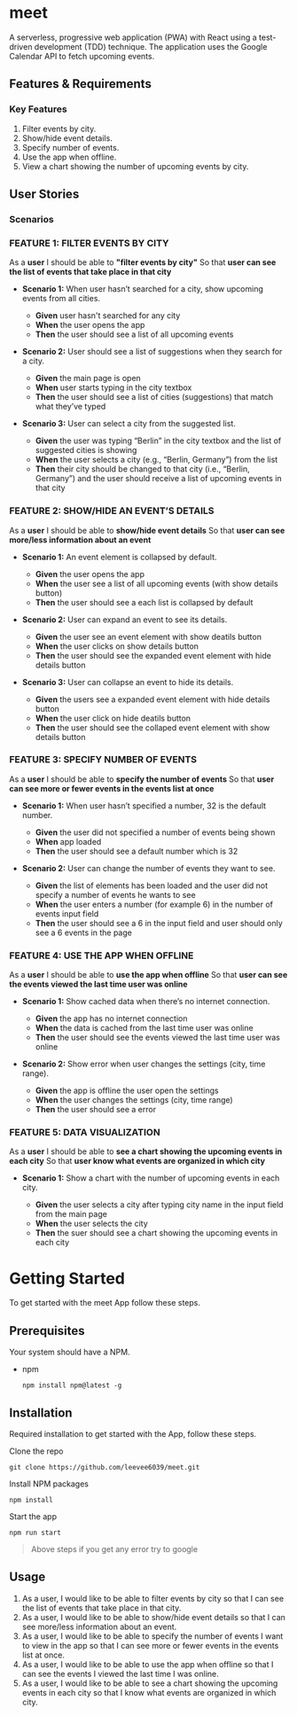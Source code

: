 # meet

A serverless, progressive web application (PWA) with React using a test-driven development (TDD) technique. The application uses the Google Calendar API to fetch upcoming events.

## Features & Requirements

### Key Features

1. Filter events by city.
2. Show/hide event details.
3. Specify number of events.
4. Use the app when offline.
5. View a chart showing the number of upcoming events by city.

## User Stories

### Scenarios

### FEATURE 1: FILTER EVENTS BY CITY

As a **user**
I should be able to **"filter events by city"**
So that **user can see the list of events that take place in that city**

- **Scenario 1:** When user hasn’t searched for a city, show upcoming events from all cities.

  - **Given** user hasn't searched for any city
  - **When** the user opens the app
  - **Then** the user should see a list of all upcoming events

- **Scenario 2:** User should see a list of suggestions when they search for a city.

  - **Given** the main page is open
  - **When** user starts typing in the city textbox
  - **Then** the user should see a list of cities (suggestions) that match what they’ve typed

- **Scenario 3:** User can select a city from the suggested list.

  - **Given** the user was typing “Berlin” in the city textbox and the list of suggested cities is showing
  - **When** the user selects a city (e.g., “Berlin, Germany”) from the list
  - **Then** their city should be changed to that city (i.e., “Berlin, Germany”) and the user should receive a list of upcoming events in that city

### FEATURE 2: SHOW/HIDE AN EVENT’S DETAILS

As a **user**
I should be able to **show/hide event details**
So that **user can see more/less information about an event**

- **Scenario 1:** An event element is collapsed by default.

  - **Given** the user opens the app
  - **When** the user see a list of all upcoming events (with show details button)
  - **Then** the user should see a each list is collapsed by default

- **Scenario 2:** User can expand an event to see its details.

  - **Given** the user see an event element with show deatils button
  - **When** the user clicks on show details button
  - **Then** the user should see the expanded event element with hide details button

- **Scenario 3:** User can collapse an event to hide its details.

  - **Given** the users see a expanded event element with hide details button
  - **When** the user click on hide deatils button
  - **Then** the user should see the collaped event element with show details button

### FEATURE 3: SPECIFY NUMBER OF EVENTS

As a **user**
I should be able to **specify the number of events**
So that **user can see more or fewer events in the events list at once**

- **Scenario 1:** When user hasn’t specified a number, 32 is the default number.

  - **Given** the user did not specified a number of events being shown
  - **When** app loaded
  - **Then** the user should see a default number which is 32

- **Scenario 2:** User can change the number of events they want to see.

  - **Given** the list of elements has been loaded and the user did not specify a number of events he wants to see
  - **When** the user enters a number (for example 6) in the number of events input field
  - **Then** the user should see a 6 in the input field and user should only see a 6 events in the page

### FEATURE 4: USE THE APP WHEN OFFLINE

As a **user**
I should be able to **use the app when offline**
So that **user can see the events viewed the last time user was online**

- **Scenario 1:** Show cached data when there’s no internet connection.

  - **Given** the app has no internet connection
  - **When** the data is cached from the last time user was online
  - **Then** the user should see the events viewed the last time user was online

- **Scenario 2:** Show error when user changes the settings (city, time range).

  - **Given** the app is offline the user open the settings
  - **When** the user changes the settings (city, time range)
  - **Then** the user should see a error

### FEATURE 5: DATA VISUALIZATION

As a **user**
I should be able to **see a chart showing the upcoming events in each city**
So that **user know what events are organized in which city**

- **Scenario 1:** Show a chart with the number of upcoming events in each city.

  - **Given** the user selects a city after typing city name in the input field from the main page
  - **When** the user selects the city
  - **Then** the suer should see a chart showing the upcoming events in each city

# Getting Started

To get started with the meet App follow these steps.

## Prerequisites

Your system should have a NPM.

- npm

  `npm install npm@latest -g`

## Installation

Required installation to get started with the App, follow these steps.

Clone the repo

`git clone https://github.com/leevee6039/meet.git`

Install NPM packages

`npm install`

Start the app

`npm run start`

> Above steps if you get any error try to google

## Usage

1. As a user, I would like to be able to filter events by city so that I can see the list of events that take place in that city.
2. As a user, I would like to be able to show/hide event details so that I can see more/less information about an event.
3. As a user, I would like to be able to specify the number of events I want to view in the app so that I can see more or fewer events in the events list at once.
4. As a user, I would like to be able to use the app when offline so that I can see the events I viewed the last time I was online.
5. As a user, I would like to be able to see a chart showing the upcoming events in each city so that I know what events are organized in which city.
